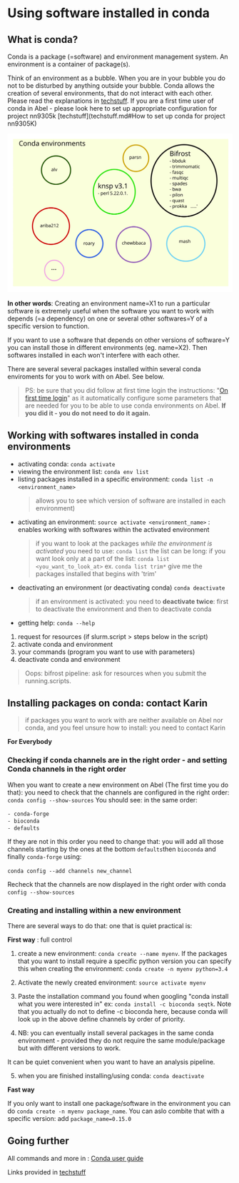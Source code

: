 # Using software installed in conda

## What is conda?

Conda is a package (=software) and environment management system. An environment
is a container of package(s).

Think of an environment as a bubble. When you are in your bubble you do not to
be disturbed by anything outside your bubble. Conda allows the creation of several environments, that do not interact with each other. Please read the explanations in [techstuff](techstuff.md#conda-virtual-environments). 
If you  are a first time user of conda in Abel - please look here to set up appropriate configuration for project nn9305k [techstuff](techstuff.md#How to set up conda for project nn9305K) 

![alt text](./figures/conda.svg)

**In other words**:
Creating an environment name=X1 to run a particular software is extremely useful when
the software you want to work with depends (=a dependency) on one or several other
softwares=Y of a specific version to function.

If you want to use a software that depends on other versions of software=Y you can install those
in different environments (eg. name=X2). Then softwares installed in each  won't interfere
with each other.

There are several several packages installed within several conda enviroments for you to work with on Abel. See below.

> PS: be sure that you did follow at first time login the instructions: "[On first time login](https://github.com/NorwegianVeterinaryInstitute/organizational/wiki/Abel-User-Guide)" as it automatically configure some parameters that are needed for you to be able to use conda environments on Abel. **If you did it - you do not need to do it again.**

## Working with softwares installed in conda environments

- activating conda: `conda activate`
- viewing the environment list: `conda env list`
- listing packages installed in a specific environment: `conda list -n <environment_name>`
  > allows you to see which version of software are installed in each environment)
- activating an environment: `source activate <environment_name>` : enables working with softwares within the activated environment
  > if you want to look at the packages _while the environment is activated_ you need to use: `conda list` the list can be long: if you want look only at a part of the list: `conda list <you_want_to_look_at>` ex. `conda list trim*` give me the packages installed that begins with 'trim'
- deactivating an environment (or deactivating conda) `conda deactivate`
  > if an environment is activated: you need to **deactivate twice**: first to deactivate the environment and then to deactivate conda
- getting help: `conda --help`

1. request for resources (if slurm.script > steps below in the script)
2. activate conda and environment
3. your commands (program you want to use with parameters)
4. deactivate conda and environment

> Oops: bifrost pipeline: ask for resources when you submit the running.scripts.

## Installing packages on conda: **contact Karin**

> if packages you want to work with are neither available on Abel nor conda, and you feel unsure how to install:
> you need to contact Karin

**For Everybody** 

### Checking if conda channels are in the right order - and setting Conda channels in the right order

When you want to create a new environment on Abel (The first time you do that): you need to check that the channels are configured in the right order: `conda config --show-sources`
You should see: in the same order:
```
- conda-forge
- bioconda
- defaults
```

If they are not in this order you need to change that: you will add all those channels starting by the ones at the bottom `defaults`then `bioconda` and finally `conda-forge` using: 

`conda config --add channels new_channel`

Recheck that the channels are now displayed in the right order with conda `config --show-sources`

### Creating and installing within a new environment

There are several ways to do that: one that is quiet practical is: 

**First way** : full control 

1) create a new environment: `conda create --name myenv`. If the packages that you want to install require a specific python version you can specify this when creating the environment: `conda create -n myenv python=3.4`

2) Activate the newly created environment: `source activate myenv`

3) Paste the installation command you found when googling "conda install what you were interested in" ex: 
`conda install -c bioconda seqtk`. Note that you actually do not to define -c bioconda here, because conda will look up in the above define channels by order of priority. 

4) NB: you can eventually install several packages in the same conda environment - provided they do not require the same module/package but with different versions to work. 

It can be quiet convenient when you want to have an analysis pipeline.

5) when you are finished installing/using conda: `conda deactivate`

**Fast way** 

If you only want to install one package/software in the environment you can do `conda create -n myenv package_name`.
You can aslo combite that with a specific version: add `package_name=0.15.0`


## Going further

All commands and more in : 
[Conda user guide](https://docs.conda.io/projects/conda/en/latest/index.html)

Links provided in [techstuff](techstuff.md#conda-virtual-environments)
